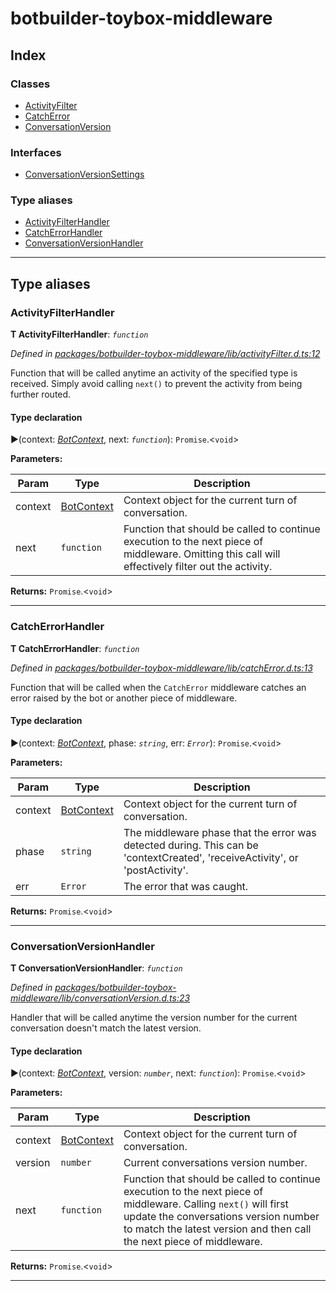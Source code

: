 


#  botbuilder-toybox-middleware


## Index

### Classes

* [ActivityFilter](classes/botbuilder_toybox_middleware.activityfilter.md)
* [CatchError](classes/botbuilder_toybox_middleware.catcherror.md)
* [ConversationVersion](classes/botbuilder_toybox_middleware.conversationversion.md)


### Interfaces

* [ConversationVersionSettings](interfaces/botbuilder_toybox_middleware.conversationversionsettings.md)


### Type aliases

* [ActivityFilterHandler](#activityfilterhandler)
* [CatchErrorHandler](#catcherrorhandler)
* [ConversationVersionHandler](#conversationversionhandler)



---
## Type aliases
<a id="activityfilterhandler"></a>

###  ActivityFilterHandler

**Τ ActivityFilterHandler**:  *`function`* 

*Defined in [packages/botbuilder-toybox-middleware/lib/activityFilter.d.ts:12](https://github.com/Stevenic/botbuilder-toybox/blob/07d7186/packages/botbuilder-toybox-middleware/lib/activityFilter.d.ts#L12)*



Function that will be called anytime an activity of the specified type is received. Simply avoid calling `next()` to prevent the activity from being further routed.

#### Type declaration
►(context: *[BotContext]()*, next: *`function`*): `Promise`.<`void`>



**Parameters:**

| Param | Type | Description |
| ------ | ------ | ------ |
| context | [BotContext]()   |  Context object for the current turn of conversation. |
| next | `function`   |  Function that should be called to continue execution to the next piece of middleware. Omitting this call will effectively filter out the activity. |





**Returns:** `Promise`.<`void`>






___

<a id="catcherrorhandler"></a>

###  CatchErrorHandler

**Τ CatchErrorHandler**:  *`function`* 

*Defined in [packages/botbuilder-toybox-middleware/lib/catchError.d.ts:13](https://github.com/Stevenic/botbuilder-toybox/blob/07d7186/packages/botbuilder-toybox-middleware/lib/catchError.d.ts#L13)*



Function that will be called when the `CatchError` middleware catches an error raised by the bot or another piece of middleware.

#### Type declaration
►(context: *[BotContext]()*, phase: *`string`*, err: *`Error`*): `Promise`.<`void`>



**Parameters:**

| Param | Type | Description |
| ------ | ------ | ------ |
| context | [BotContext]()   |  Context object for the current turn of conversation. |
| phase | `string`   |  The middleware phase that the error was detected during. This can be 'contextCreated', 'receiveActivity', or 'postActivity'. |
| err | `Error`   |  The error that was caught. |





**Returns:** `Promise`.<`void`>






___

<a id="conversationversionhandler"></a>

###  ConversationVersionHandler

**Τ ConversationVersionHandler**:  *`function`* 

*Defined in [packages/botbuilder-toybox-middleware/lib/conversationVersion.d.ts:23](https://github.com/Stevenic/botbuilder-toybox/blob/07d7186/packages/botbuilder-toybox-middleware/lib/conversationVersion.d.ts#L23)*



Handler that will be called anytime the version number for the current conversation doesn't match the latest version.

#### Type declaration
►(context: *[BotContext]()*, version: *`number`*, next: *`function`*): `Promise`.<`void`>



**Parameters:**

| Param | Type | Description |
| ------ | ------ | ------ |
| context | [BotContext]()   |  Context object for the current turn of conversation. |
| version | `number`   |  Current conversations version number. |
| next | `function`   |  Function that should be called to continue execution to the next piece of middleware. Calling `next()` will first update the conversations version number to match the latest version and then call the next piece of middleware. |





**Returns:** `Promise`.<`void`>






___


